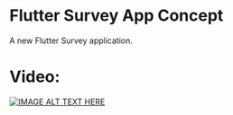 # Flutter Survey App Concept

A new Flutter Survey application.

# Video:
[![IMAGE ALT TEXT HERE](https://img.youtube.com/vi/ABQ2W-bTphA/0.jpg)](https://www.youtube.com/watch?v=ABQ2W-bTphA)
